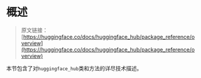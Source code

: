 # 概述

> 原文链接：[https://huggingface.co/docs/huggingface_hub/package_reference/overview](https://huggingface.co/docs/huggingface_hub/package_reference/overview)

本节包含了对`huggingface_hub`类和方法的详尽技术描述。
